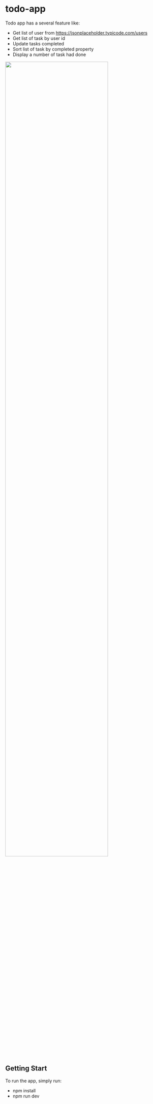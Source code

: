 # todo-app
Todo app has a several feature like:
- Get list of user from https://jsonplaceholder.typicode.com/users
- Get list of task by user id
- Update tasks completed
- Sort list of task by completed property
- Display a number of task had done

<img src="https://user-images.githubusercontent.com/101312630/234788051-c439efac-8ee5-4ce0-8b59-2b2a8d72957d.png" width="80%" height="80%">

## Getting Start
To run the app, simply run:
- npm install
- npm run dev
